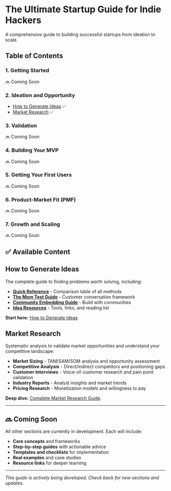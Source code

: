 # The Ultimate Startup Guide for Indie Hackers

A comprehensive guide to building successful startups from ideation to scale.

## Table of Contents

### 1. Getting Started

🔜 Coming Soon

### 2. Ideation and Opportunity

- [How to Generate Ideas](#how-to-generate-ideas) ✅
- [Market Research](#market-research) ✅

### 3. Validation

🔜 Coming Soon

### 4. Building Your MVP

🔜 Coming Soon

### 5. Getting Your First Users

🔜 Coming Soon

### 6. Product-Market Fit (PMF)

🔜 Coming Soon

### 7. Growth and Scaling

🔜 Coming Soon

## ✅ Available Content

## How to Generate Ideas

The complete guide to finding problems worth solving, including:

- **[Quick Reference](resources/generate-ideas.md#quick-reference)** - Comparison table of all methods
- **[The Mom Test Guide](resources/mom-test-guide.md)** - Customer conversation framework
- **[Community Embedding Guide](resources/community-embedding.md)** - Build with communities
- **[Idea Resources](resources/idea-resources.md)** - Tools, links, and reading list

**Start here:** [How to Generate Ideas](resources/generate-ideas.md)

## Market Research

Systematic analysis to validate market opportunities and understand your competitive landscape:

- **Market Sizing** - TAM/SAM/SOM analysis and opportunity assessment
- **Competitive Analysis** - Direct/indirect competitors and positioning gaps
- **Customer Interviews** - Voice-of-customer research and pain point validation
- **Industry Reports** - Analyst insights and market trends
- **Pricing Research** - Monetization models and willingness to pay

**Deep dive:** [Complete Market Research Guide](resources/market-research.md)

---

## 🔜 Coming Soon

All other sections are currently in development. Each will include:

- **Core concepts** and frameworks
- **Step-by-step guides** with actionable advice
- **Templates and checklists** for implementation
- **Real examples** and case studies
- **Resource links** for deeper learning

---

_This guide is actively being developed. Check back for new sections and updates._
